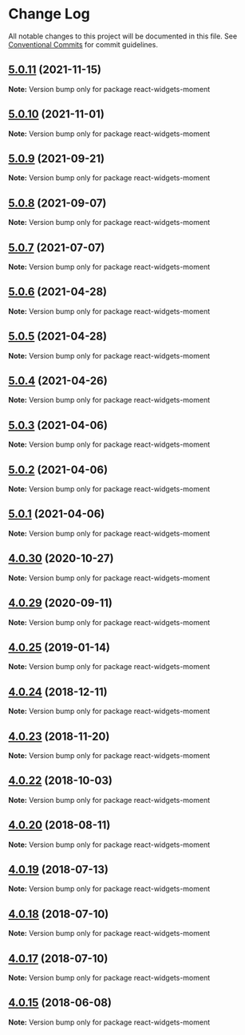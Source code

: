 # Change Log

All notable changes to this project will be documented in this file.
See [Conventional Commits](https://conventionalcommits.org) for commit guidelines.

## [5.0.11](https://github.com/jquense/react-widgets/compare/react-widgets-moment@5.0.10...react-widgets-moment@5.0.11) (2021-11-15)

**Note:** Version bump only for package react-widgets-moment





## [5.0.10](https://github.com/jquense/react-widgets/compare/react-widgets-moment@5.0.9...react-widgets-moment@5.0.10) (2021-11-01)

**Note:** Version bump only for package react-widgets-moment





## [5.0.9](https://github.com/jquense/react-widgets/compare/react-widgets-moment@5.0.8...react-widgets-moment@5.0.9) (2021-09-21)

**Note:** Version bump only for package react-widgets-moment





## [5.0.8](https://github.com/jquense/react-widgets/compare/react-widgets-moment@5.0.7...react-widgets-moment@5.0.8) (2021-09-07)

**Note:** Version bump only for package react-widgets-moment





## [5.0.7](https://github.com/jquense/react-widgets/compare/react-widgets-moment@5.0.6...react-widgets-moment@5.0.7) (2021-07-07)

**Note:** Version bump only for package react-widgets-moment





## [5.0.6](https://github.com/jquense/react-widgets/compare/react-widgets-moment@5.0.5...react-widgets-moment@5.0.6) (2021-04-28)

**Note:** Version bump only for package react-widgets-moment





## [5.0.5](https://github.com/jquense/react-widgets/compare/react-widgets-moment@5.0.4...react-widgets-moment@5.0.5) (2021-04-28)

**Note:** Version bump only for package react-widgets-moment





## [5.0.4](https://github.com/jquense/react-widgets/compare/react-widgets-moment@5.0.3...react-widgets-moment@5.0.4) (2021-04-26)

**Note:** Version bump only for package react-widgets-moment





## [5.0.3](https://github.com/jquense/react-widgets/compare/react-widgets-moment@5.0.2...react-widgets-moment@5.0.3) (2021-04-06)

**Note:** Version bump only for package react-widgets-moment





## [5.0.2](https://github.com/jquense/react-widgets/compare/react-widgets-moment@5.0.1...react-widgets-moment@5.0.2) (2021-04-06)

**Note:** Version bump only for package react-widgets-moment





## [5.0.1](https://github.com/jquense/react-widgets/compare/react-widgets-moment@5.0.0...react-widgets-moment@5.0.1) (2021-04-06)

**Note:** Version bump only for package react-widgets-moment





<a name="4.0.30"></a>
## [4.0.30](https://github.com/jquense/react-widgets/compare/react-widgets-moment@4.0.29...react-widgets-moment@4.0.30) (2020-10-27)




**Note:** Version bump only for package react-widgets-moment

<a name="4.0.29"></a>
## [4.0.29](https://github.com/jquense/react-widgets/compare/react-widgets-moment@4.0.28...react-widgets-moment@4.0.29) (2020-09-11)




**Note:** Version bump only for package react-widgets-moment

<a name="4.0.25"></a>
## [4.0.25](https://github.com/jquense/react-widgets/compare/react-widgets-moment@4.0.24...react-widgets-moment@4.0.25) (2019-01-14)




**Note:** Version bump only for package react-widgets-moment

<a name="4.0.24"></a>
## [4.0.24](https://github.com/jquense/react-widgets/compare/react-widgets-moment@4.0.23...react-widgets-moment@4.0.24) (2018-12-11)




**Note:** Version bump only for package react-widgets-moment

<a name="4.0.23"></a>
## [4.0.23](https://github.com/jquense/react-widgets/compare/react-widgets-moment@4.0.22...react-widgets-moment@4.0.23) (2018-11-20)




**Note:** Version bump only for package react-widgets-moment

<a name="4.0.22"></a>
## [4.0.22](https://github.com/jquense/react-widgets/compare/react-widgets-moment@4.0.21...react-widgets-moment@4.0.22) (2018-10-03)




**Note:** Version bump only for package react-widgets-moment

<a name="4.0.20"></a>
## [4.0.20](https://github.com/jquense/react-widgets/compare/react-widgets-moment@4.0.19...react-widgets-moment@4.0.20) (2018-08-11)

**Note:** Version bump only for package react-widgets-moment





<a name="4.0.19"></a>
## [4.0.19](https://github.com/jquense/react-widgets/compare/react-widgets-moment@4.0.18...react-widgets-moment@4.0.19) (2018-07-13)




**Note:** Version bump only for package react-widgets-moment

<a name="4.0.18"></a>
## [4.0.18](https://github.com/jquense/react-widgets/compare/react-widgets-moment@4.0.17...react-widgets-moment@4.0.18) (2018-07-10)




**Note:** Version bump only for package react-widgets-moment

<a name="4.0.17"></a>
## [4.0.17](https://github.com/jquense/react-widgets/compare/react-widgets-moment@4.0.16...react-widgets-moment@4.0.17) (2018-07-10)




**Note:** Version bump only for package react-widgets-moment

<a name="4.0.15"></a>
## [4.0.15](https://github.com/jquense/react-widgets/compare/react-widgets-moment@4.0.14...react-widgets-moment@4.0.15) (2018-06-08)




**Note:** Version bump only for package react-widgets-moment
